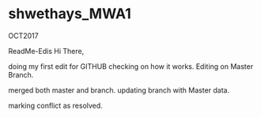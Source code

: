 # shwethays_MWA1
OCT2017

 ReadMe-Edis
Hi There,

doing my first edit for GITHUB
checking on how it works.
Editing on Master Branch.
 
 
 merged both master and branch. updating branch with Master data.
 
 marking conflict as resolved.
